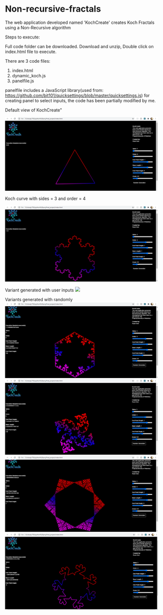 # Non-recursive-fractals
The web application developed named 'KochCreate' creates Koch Fractals using a Non-Recursive algorithm

Steps to execute:

Full code folder can be downloaded.
Download and unzip, Double click on index.html file to execute.

There are 3 code files:

1. index.html
2. dynamic_koch.js
3. panelfile.js

panelfile includes a JavaScript library(used from: https://github.com/bit101/quicksettings/blob/master/quicksettings.js)
for creating panel to select inputs, the code has been partially modified by me.

Default view of KochCreate"

![](images/defaultview.PNG)

Koch curve with sides = 3 and order = 4

![](images/ord4side3.PNG)

Variant generated with user inputs
![](images/new2.PNG)

Variants generated with randomly
![](images/random2.PNG)
![](images/random3.PNG)
![](images/random4.PNG)
![](images/random5.PNG)
